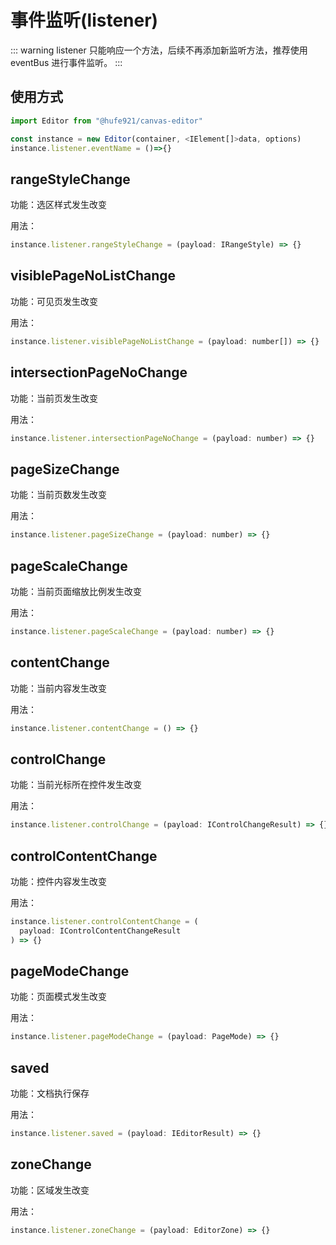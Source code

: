 # 事件监听(listener)

::: warning
listener 只能响应一个方法，后续不再添加新监听方法，推荐使用 eventBus 进行事件监听。
:::

## 使用方式

```javascript
import Editor from "@hufe921/canvas-editor"

const instance = new Editor(container, <IElement[]>data, options)
instance.listener.eventName = ()=>{}
```

## rangeStyleChange

功能：选区样式发生改变

用法：

```javascript
instance.listener.rangeStyleChange = (payload: IRangeStyle) => {}
```

## visiblePageNoListChange

功能：可见页发生改变

用法：

```javascript
instance.listener.visiblePageNoListChange = (payload: number[]) => {}
```

## intersectionPageNoChange

功能：当前页发生改变

用法：

```javascript
instance.listener.intersectionPageNoChange = (payload: number) => {}
```

## pageSizeChange

功能：当前页数发生改变

用法：

```javascript
instance.listener.pageSizeChange = (payload: number) => {}
```

## pageScaleChange

功能：当前页面缩放比例发生改变

用法：

```javascript
instance.listener.pageScaleChange = (payload: number) => {}
```

## contentChange

功能：当前内容发生改变

用法：

```javascript
instance.listener.contentChange = () => {}
```

## controlChange

功能：当前光标所在控件发生改变

用法：

```javascript
instance.listener.controlChange = (payload: IControlChangeResult) => {}
```

## controlContentChange

功能：控件内容发生改变

用法：

```javascript
instance.listener.controlContentChange = (
  payload: IControlContentChangeResult
) => {}
```

## pageModeChange

功能：页面模式发生改变

用法：

```javascript
instance.listener.pageModeChange = (payload: PageMode) => {}
```

## saved

功能：文档执行保存

用法：

```javascript
instance.listener.saved = (payload: IEditorResult) => {}
```

## zoneChange

功能：区域发生改变

用法：

```javascript
instance.listener.zoneChange = (payload: EditorZone) => {}
```
